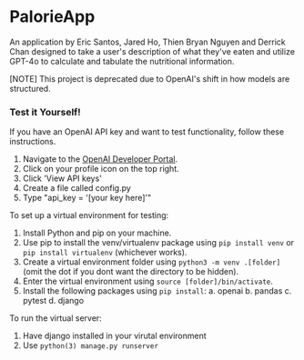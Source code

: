 # PalorieApp
An application by Eric Santos, Jared Ho, Thien Bryan Nguyen and Derrick Chan designed to take a user's description of what they've eaten and utilize GPT-4o to calculate and tabulate the nutritional information.

[NOTE] This project is deprecated due to OpenAI's shift in how models are structured.

### Test it Yourself!
If you have an OpenAI API key and want to test functionality, follow these instructions.
1. Navigate to the [OpenAI Developer Portal](https://platform.openai.com/).
2. Click on your profile icon on the top right.
3. Click 'View API keys'
4. Create a file called config.py
5. Type "api_key = '[your key here]'"

To set up a virtual environment for testing:
1. Install Python and pip on your machine.
2. Use pip to install the venv/virtualenv package using `pip install venv` or `pip install virtualenv` (whichever works).
3. Create a virtual environment folder using `python3 -m venv .[folder]` (omit the dot if you dont want the directory to be hidden).
5. Enter the virtual environment using `source [folder]/bin/activate`.
4. Install the following packages using `pip install`:
    a. openai
    b. pandas
    c. pytest
    d. django

To run the virtual server:
1. Have django installed in your virutal environment
2. Use `python(3) manage.py runserver`
